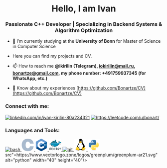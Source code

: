 <h1 align="center">Hello, I am Ivan</h1>
<h3 align="center">Passionate C++ Developer | Specializing in Backend Systems & Algorithm Optimization</h3>

- 🔭 I’m currently studying at the **University of Bonn** for Master of Science in Computer Science​
  
- Here you can find my projects and CV.

- 📫 How to reach me **@ikirilin (Telegram), iokirilin@mail.ru, bonartze@gmail.com, my phone number: +491759937345 (for WhatsApp, etc.)**

- 📄 Know about my experiences [https://github.com/Bonartze/CV](https://github.com/Bonartze/CV)

<h3 align="left">Connect with me:</h3>
<p align="left">
<a href="https://linkedin.com/in/linkedin.com/in/ivan-kirilin-80a234321" target="blank"><img align="center" src="https://raw.githubusercontent.com/rahuldkjain/github-profile-readme-generator/master/src/images/icons/Social/linked-in-alt.svg" alt="linkedin.com/in/ivan-kirilin-80a234321" height="30" width="40" /></a>
<a href="https://www.leetcode.com/https://leetcode.com/u/bonart/" target="blank"><img align="center" src="https://raw.githubusercontent.com/rahuldkjain/github-profile-readme-generator/master/src/images/icons/Social/leet-code.svg" alt="https://leetcode.com/u/bonart/" height="30" width="40" /></a>
</p>

<h3 align="left">Languages and Tools:</h3>
<p align="left"> <a href="https://www.gnu.org/software/bash/" target="_blank" rel="noreferrer"> <img src="https://www.vectorlogo.zone/logos/gnu_bash/gnu_bash-icon.svg" alt="bash" width="40" height="40"/> </a> <a href="https://www.cprogramming.com/" target="_blank" rel="noreferrer"> <img src="https://raw.githubusercontent.com/devicons/devicon/master/icons/c/c-original.svg" alt="c" width="40" height="40"/> </a> <a href="https://www.w3schools.com/cpp/" target="_blank" rel="noreferrer"> <img src="https://raw.githubusercontent.com/devicons/devicon/master/icons/cplusplus/cplusplus-original.svg" alt="cplusplus" width="40" height="40"/> </a> <a href="https://www.docker.com/" target="_blank" rel="noreferrer"> <img src="https://raw.githubusercontent.com/devicons/devicon/master/icons/docker/docker-original-wordmark.svg" alt="docker" width="40" height="40"/> </a> <a href="https://git-scm.com/" target="_blank" rel="noreferrer"> <img src="https://www.vectorlogo.zone/logos/git-scm/git-scm-icon.svg" alt="git" width="40" height="40"/> </a> <a href="https://www.linux.org/" target="_blank" rel="noreferrer"> <img src="https://raw.githubusercontent.com/devicons/devicon/master/icons/linux/linux-original.svg" alt="linux" width="40" height="40"/> </a> <a href="https://www.python.org" target="_blank" rel="noreferrer"> <img src="https://raw.githubusercontent.com/devicons/devicon/master/icons/python/python-original.svg" alt="python" width="40" height="40"/> </a>
src"=https://www.vectorlogo.zone/logos/greenplum/greenplum-ar21.svg" alt="python" width="40" height="40"/> </a> </p>
